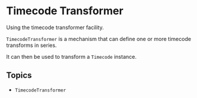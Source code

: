 # Timecode Transformer

Using the timecode transformer facility.

``TimecodeTransformer`` is a mechanism that can define one or more timecode transforms in series.

It can then be used to transform a ``Timecode`` instance.

## Topics

- ``TimecodeTransformer``
